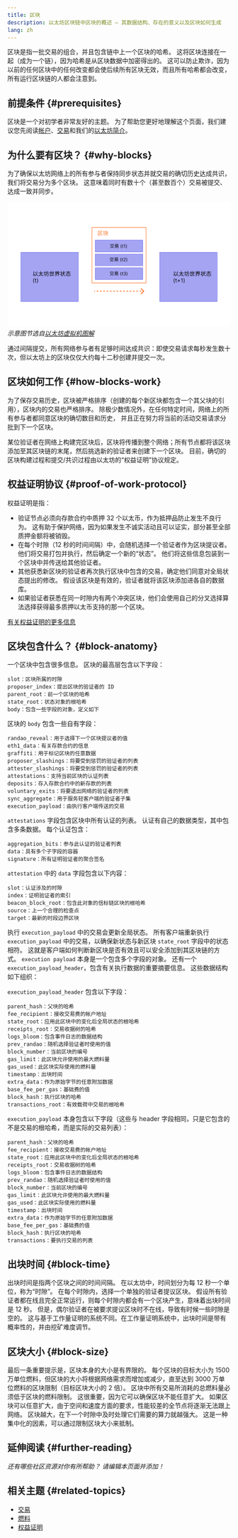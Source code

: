```yaml
---
title: 区块
description: 以太坊区块链中区块的概述 – 其数据结构、存在的意义以及区块如何生成
lang: zh
---
```


区块是指一批交易的组合，并且包含链中上一个区块的哈希。 这将区块连接在一起（成为一个链），因为哈希是从区块数据中加密得出的。 这可以防止欺诈，因为以前的任何区块中的任何改变都会使后续所有区块无效，而且所有哈希都会改变，所有运行区块链的人都会注意到。

## 前提条件 {#prerequisites}

区块是一个对初学者非常友好的主题。 为了帮助您更好地理解这个页面，我们建议您先阅读[帐户](/developers/docs/accounts/)、[交易](/developers/docs/transactions/)和我们的[以太坊简介](/developers/docs/intro-to-ethereum/)。

## 为什么要有区块？ {#why-blocks}

为了确保以太坊网络上的所有参与者保持同步状态并就交易的确切历史达成共识，我们将交易分为多个区块。 这意味着同时有数十个（甚至数百个）交易被提交、达成一致并同步。

![区块中的交易导致状态变化的图表](./tx-block.png) _示意图节选自[以太坊虚拟机图解](https://takenobu-hs.github.io/downloads/ethereum_evm_illustrated.pdf)_

通过间隔提交，所有网络参与者有足够时间达成共识：即使交易请求每秒发生数十次，但以太坊上的区块仅仅大约每十二秒创建并提交一次。

## 区块如何工作 {#how-blocks-work}

为了保存交易历史，区块被严格排序（创建的每个新区块都包含一个其父块的引用），区块内的交易也严格排序。 除极少数情况外，在任何特定时间，网络上的所有参与者都同意区块的确切数目和历史， 并且正在努力将当前的活动交易请求分批到下一个区块。

某位验证者在网络上构建完区块后，区块将传播到整个网络；所有节点都将该区块添加至其区块链的末尾，然后挑选新的验证者来创建下一个区块。 目前，确切的区块构建过程和提交/共识过程由以太坊的“权益证明”协议规定。

## 权益证明协议 {#proof-of-work-protocol}

权益证明是指：

- 验证节点必须向存款合约中质押 32 个以太币，作为抵押品防止发生不良行为。 这有助于保护网络，因为如果发生不诚实活动且可以证实，部分甚至全部质押金额将被销毁。
- 在每个时隙（12 秒的时间间隔）中，会随机选择一个验证者作为区块提议者。 他们将交易打包并执行，然后确定一个新的“状态”。 他们将这些信息包装到一个区块中并传送给其他验证者。
- 其他获悉新区块的验证者再次执行区块中包含的交易，确定他们同意对全局状态提出的修改。 假设该区块是有效的，验证者就将该区块添加进各自的数据库。
- 如果验证者获悉在同一时隙内有两个冲突区块，他们会使用自己的分叉选择算法选择获得最多质押以太币支持的那一个区块。

[有关权益证明的更多信息](/developers/docs/consensus-mechanisms/pos)

## 区块包含什么？ {#block-anatomy}

一个区块中包含很多信息。 区块的最高层包含以下字段：

```
slot：区块所属的时隙
proposer_index：提出区块的验证者的 ID
parent_root：前一个区块的哈希
state_root：状态对象的根哈希
body：包含一些字段的对象，定义如下
```

区块的 `body` 包含一些自有字段：

```
randao_reveal：用于选择下一个区块提议者的值
eth1_data：有关存款合约的信息
graffiti：用于标记区块的任意数据
proposer_slashings：将要受到惩罚的验证者的列表
attester_slashings：将要受到惩罚的验证者的列表
attestations：支持当前区块的认证列表
deposits：存入存款合约中的新存款的列表
voluntary_exits：将要退出网络的验证者的列表
sync_aggregate：用于服务轻客户端的验证者子集
execution_payload：由执行客户端传送的交易
```

`attestations` 字段包含区块中所有认证的列表。 认证有自己的数据类型，其中包含多条数据。 每个认证包含：

```
aggregation_bits：参与此认证的验证者列表
data：具有多个子字段的容器
signature：所有证明验证者的聚合签名
```

`attestation` 中的 `data` 字段包含以下内容：

```
slot：认证涉及的时隙
index：证明验证者的索引
beacon_block_root：包含此对象的信标链区块的根哈希
source：上一个合理的检查点
target：最新的时段边界区块
```

执行 `execution_payload` 中的交易会更新全局状态。 所有客户端重新执行 `execution_payload` 中的交易，以确保新状态与新区块 `state_root` 字段中的状态相符。 这就是客户端如何判断新区块是否有效且可以安全添加到其区块链的方式。 `execution payload` 本身是一个包含多个字段的对象。 还有一个 `execution_payload_header`，包含有关执行数据的重要摘要信息。 这些数据结构如下组织：

`execution_payload_header` 包含以下字段：

```
parent_hash：父块的哈希
fee_recipient：接收交易费的帐户地址
state_root：应用此区块中的变化后全局状态的根哈希
receipts_root：交易收据树的哈希
logs_bloom：包含事件日志的数据结构
prev_randao：随机选择验证者时使用的值
block_number：当前区块的编号
gas_limit：此区块允许使用的最大燃料量
gas_used：此区块实际使用的燃料量
timestamp：出块时间
extra_data：作为原始字节的任意附加数据
base_fee_per_gas：基础费的值
block_hash：执行区块的哈希
transactions_root：有效载荷中交易的根哈希
```

`execution_payload` 本身包含以下字段（这些与 header 字段相同，只是它包含的不是交易的根哈希，而是实际的交易列表）：

```
parent_hash：父块的哈希
fee_recipient：接收交易费的帐户地址
state_root：应用此区块中的变化后全局状态的根哈希
receipts_root：交易收据树的哈希
logs_bloom：包含事件日志的数据结构
prev_randao：随机选择验证者时使用的值
block_number：当前区块的编号
gas_limit：此区块允许使用的最大燃料量
gas_used：此区块实际使用的燃料量
timestamp：出块时间
extra_data：作为原始字节的任意附加数据
base_fee_per_gas：基础费的值
block_hash：执行区块的哈希
transactions：要执行交易的列表
```

## 出块时间 {#block-time}

出块时间是指两个区块之间的时间间隔。 在以太坊中，时间划分为每 12 秒一个单位，称为“时隙”。 在每个时隙内，选择一个单独的验证者提议区块。 假设所有验证者都在线且完全正常运行，则每个时隙内都会有一个区块产生，意味着出块时间是 12 秒。 但是，偶尔验证者在被要求提议区块时不在线，导致有时候一些时隙是空的。 这与基于工作量证明的系统不同。在工作量证明系统中，出块时间是带有概率性的，并由挖矿难度调节。

## 区块大小 {#block-size}

最后一条重要提示是，区块本身的大小是有界限的。 每个区块的目标大小为 1500 万单位燃料，但区块的大小将根据网络需求而增加或减少，直至达到 3000 万单位燃料的区块限制（目标区块大小的 2 倍）。 区块中所有交易所消耗的总燃料量必须低于区块的燃料限制。 这很重要，因为它可以确保区块不能任意扩大。 如果区块可以任意扩大，由于空间和速度方面的要求，性能较差的全节点将逐渐无法跟上网络。 区块越大，在下一个时隙中及时处理它们需要的算力就越强大。 这是一种集中化的因素，可以通过限制区块大小来抵制。

## 延伸阅读 {#further-reading}

_还有哪些社区资源对你有所帮助？ 请编辑本页面并添加！_

## 相关主题 {#related-topics}

- [交易](/developers/docs/transactions/)
- [燃料](/developers/docs/gas/)
- [权益证明](/developers/docs/consensus-mechanisms/pos)
